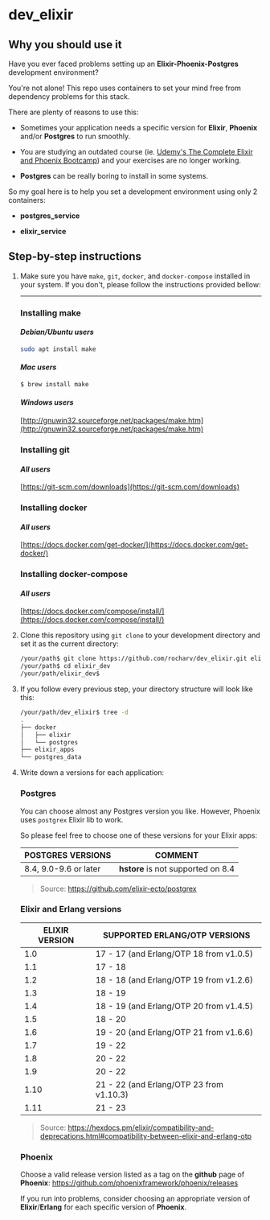 # dev_elixir

## Why you should use it
Have you ever faced problems setting up an **Elixir-Phoenix-Postgres** development environment?

You're not alone! This repo uses containers to set your mind free from dependency problems for this stack.

There are plenty of reasons to use this:
- Sometimes your application needs a specific version for **Elixir**, **Phoenix** and/or **Postgres** to run smoothly.

- You are studying an outdated course (ie. [Udemy's The Complete Elixir and Phoenix Bootcamp](https://www.udemy.com/course/the-complete-elixir-and-phoenix-bootcamp-and-tutorial/)) and your exercises are no longer working.

- **Postgres** can be really boring to install in some systems.

So my goal here is to help you set a development environment using only 2 containers:
- **postgres_service**

- **elixir_service**

## Step-by-step instructions

1. Make sure you have `make`, `git`, `docker`, and `docker-compose` installed in your system. If you don't, please follow the instructions provided bellow:
    ___
    ### Installing **make**

    #### *Debian/Ubuntu users*
    ```bash
    sudo apt install make
    ```

    #### *Mac users*
    ```bash
    $ brew install make
    ```
    #### *Windows users*

    [http://gnuwin32.sourceforge.net/packages/make.htm](http://gnuwin32.sourceforge.net/packages/make.htm)

    ### Installing **git**

    #### *All users*

    [https://git-scm.com/downloads](https://git-scm.com/downloads)

    ### Installing **docker**

    #### *All users*

    [https://docs.docker.com/get-docker/](https://docs.docker.com/get-docker/)

    ### Installing **docker-compose**

    #### *All users*

    [https://docs.docker.com/compose/install/](https://docs.docker.com/compose/install/)


2. Clone this repository using `git clone` to your development directory and set it as the current directory:

    ```bash
    /your/path$ git clone https://github.com/rocharv/dev_elixir.git elixir_dev
    /your/path$ cd elixir_dev
    /your/path/elixir_dev$
    ```

3. If you follow every previous step, your directory structure will look like this:

    ```bash
    /your/path/dev_elixir$ tree -d
    .
    ├── docker
    │   ├── elixir
    │   └── postgres
    ├── elixir_apps
    └── postgres_data

4. Write down a versions for each application:

    ### Postgres
    You can choose almost any Postgres version you like. However, Phoenix uses `postgrex` Elixir lib to work.

    So please feel free to choose one of these versions for your Elixir apps:

    POSTGRES VERSIONS | COMMENT
    -|-
    8.4, 9.0-9.6 or later | **hstore** is not supported on 8.4

    >Source: https://github.com/elixir-ecto/postgrex

    ### Elixir and Erlang versions

    ELIXIR VERSION | SUPPORTED ERLANG/OTP VERSIONS
    -|-
    1.0 | 17 - 17 (and Erlang/OTP 18 from v1.0.5)
    1.1	| 17 - 18
    1.2	| 18 - 18 (and Erlang/OTP 19 from v1.2.6)
    1.3	| 18 - 19
    1.4	| 18 - 19 (and Erlang/OTP 20 from v1.4.5)
    1.5	| 18 - 20
    1.6	| 19 - 20 (and Erlang/OTP 21 from v1.6.6)
    1.7	| 19 - 22
    1.8	| 20 - 22
    1.9	| 20 - 22
    1.10 | 21 - 22 (and Erlang/OTP 23 from v1.10.3)
    1.11 | 21 - 23

    >Source: https://hexdocs.pm/elixir/compatibility-and-deprecations.html#compatibility-between-elixir-and-erlang-otp

    ### Phoenix
    Choose a valid release version listed as a tag on the **github** page of **Phoenix**:
    https://github.com/phoenixframework/phoenix/releases

    If you run into problems, consider choosing an appropriate version of **Elixir**/**Erlang** for each specific version of **Phoenix**.